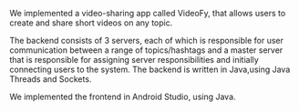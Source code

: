 We implemented a video-sharing app called VideoFy, that allows users to
create and share short videos on any topic.

The backend consists of 3 servers, each of which is responsible for user 
communication between a range of topics/hashtags and a master server that 
is responsible for assigning server responsibilities and initially connecting 
users to the system. The backend is written in Java,using Java Threads and Sockets.

We implemented the frontend in Android Studio, using Java.
